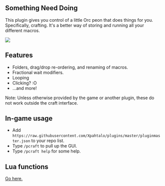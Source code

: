 ## Something Need Doing

This plugin gives you control of a little Orc peon that does things for you. 
Specifically, crafting. 
It's a better way of storing and running all your different macros.

![](https://github.com/daemitus/SomethingNeedDoing/raw/master/res/game.png)

## Features
- Folders, drag/drop re-ordering, and renaming of macros.
- Fractional wait modifiers.
- Looping
- Clicking? :O
- ...and more!

Note: Unless otherwise provided by the game or another plugin, these do not work outside the craft interface.

## In-game usage
* Add `https://raw.githubusercontent.com/Xpahtalo/plugins/master/pluginmaster.json` to your repo list.
* Type `/pcraft` to pull up the GUI.
* Type `/pcraft help` for some help.

## Lua functions
[Go here.](https://github.com/daemitus/SomethingNeedDoing/blob/master/SomethingNeedDoing/Misc/ICommandInterface.cs)

